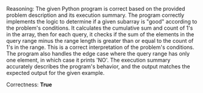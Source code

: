 Reasoning: 
The given Python program is correct based on the provided problem description and its execution summary. The program correctly implements the logic to determine if a given subarray is "good" according to the problem's conditions. It calculates the cumulative sum and count of 1's in the array, then for each query, it checks if the sum of the elements in the query range minus the range length is greater than or equal to the count of 1's in the range. This is a correct interpretation of the problem's conditions. The program also handles the edge case where the query range has only one element, in which case it prints 'NO'. The execution summary accurately describes the program's behavior, and the output matches the expected output for the given example.

Correctness: **True**